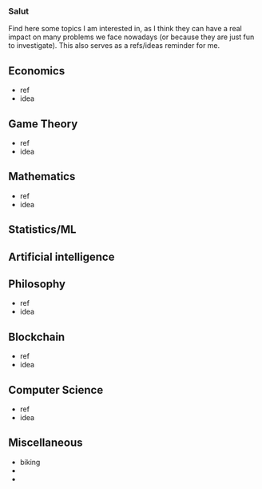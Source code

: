 ### Salut
Find here some topics I am interested in, as I think they can have a real impact on many problems we face nowadays (or because they are just fun to investigate).
This also serves as a refs/ideas reminder for me. 


## Economics
* ref
* idea

## Game Theory
* ref
* idea

## Mathematics
* ref
* idea

## Statistics/ML

## Artificial intelligence


## Philosophy
* ref
* idea

## Blockchain 
* ref
* idea

## Computer Science
* ref
* idea

## Miscellaneous
* biking
*
*



